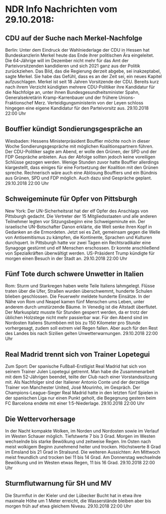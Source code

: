# NDR Info Nachrichten vom 29.10.2018:


## CDU auf der Suche nach Merkel-Nachfolge
Berlin: Unter dem Eindruck der Wahlniederlage der CDU in Hessen hat Bundeskanzlerin Merkel heute das Ende ihrer politischen Ära eingeleitet. Die 64-Jährige will im Dezember nicht mehr für das Amt der Parteivorsitzenden kandidieren und sich 2021 ganz aus der Politik zurückziehen. Das Bild, das die Regierung derzeit abgebe, sei inakzeptabel, sagte Merkel. Sie habe das Gefühl, dass es an der Zeit sei, ein neues Kapitel aufzuschlagen. Merkel ist seit 18 Jahren Vorsitzende der CDU. Bereits kurz nach ihrem Verzicht kündigten mehrere CDU-Politiker ihre Kandidatur für die Nachfolge an, unter ihnen Bundesgesundheitsminister Spahn, Generalsekretärin Kramp-Karrenbauer und der frühere Unions-Fraktionschef Merz. Verteidigungsministerin von der Leyen schloss hingegen eine eigene Kandidatur für den Parteivorsitz aus. 29.10.2018 22:00 Uhr 

## Bouffier kündigt Sondierungsgespräche an
Wiesbaden: Hessens Ministerpräsident Bouffier möchte noch in dieser Woche Sondierungsgespräche mit möglichen Koalitionspartnern führen. Der CDU-Politiker sagte am Abend, er wolle den Grünen, der SPD und der FDP Gespräche anbieten. Aus der Abfolge sollten jedoch keine voreiligen Schlüsse gezogen werden. Wenige Stunden zuvor hatte Bouffier allerdings klargestellt, dass einiges für eine Fortsetzung der Koalition mit den Grünen spreche. Rechnerisch wäre auch eine Ablösung Bouffiers und ein Bündnis aus Grünen, SPD und FDP möglich. Auch dazu sind Gespräche geplant. 29.10.2018 22:00 Uhr 

## Schweigeminute für Opfer von Pittsburgh
New York: Der UN-Sicherheitsrat hat der elf Opfer des Anschlags von Pittsburgh gedacht. Die Vertreter der 15 Mitgliedsstaaten und alle anderen Teilnehmer legten vor Sitzungsbeginn eine Schweigeminute ein. Der israelische UN-Botschafter Danon erklärte, die Welt senke ihren Kopf in Gedanken an die Ermordeten. Jetzt sei es Zeit, gemeinsam gegen die Welle von Antisemitismus zu kämpfen, die Kontinente, Sprachen und Kulturen durchquert. In Pittsburgh hatte vor zwei Tagen ein Rechtsradikaler eine Synagoge gestürmt und elf Menschen erschossen. Er konnte anschließend von Spezialkräften überwältigt werden. US-Präsident Trump kündigte für morgen einen Besuch in der Stadt an. 29.10.2018 22:00 Uhr 

## Fünf Tote durch schwere Unwetter in Italien
Rom: Sturm und Starkregen haben weite Teile Italiens lahmgelegt. Flüsse traten über die Ufer, Straßen wurden überschwemmt, hunderte Schulen blieben geschlossen. Die Feuerwehr meldete hunderte Einsätze. In der Nähe von Rom und Neapel kamen fünf Menschen ums Leben, unter anderem durch umstürzende Bäume. In Venedig ist die Altstadt überflutet. Der Markusplatz musste für Stunden gesperrt werden, da er trotz der üblichen Holzstege nicht mehr passierbar war. Für den Abend sind im Nordosten Italiens Sturmböen mit bis zu 150 Kilometer pro Stunde vorhergesagt, zudem soll extrem viel Regen fallen. Aber auch für den Rest des Landes bis nach Sizilien gelten Unwetterwarnungen. 29.10.2018 22:00 Uhr 

## Real Madrid trennt sich von Trainer Lopetegui
Zum Sport: Der spanische Fußball-Erstligist Real Madrid hat sich von seinem Trainer Julen Lopetegui getrennt. Man habe die Zusammenarbeit mit dem 52-Jährigen beendet, teilte der Club nach einer Vorstandssitzung mit. Als Nachfolger sind der Italiener Antonio Conte und der derzeitige Trainer von Manchester United, José Mourinho, im Gespräch. Der Champions-League-Sieger Real Madrid hatte in den letzten fünf Spielen in der spanischen Liga nur einen Punkt geholt, die Begegnung gestern beim FC Barcelona endete mit einer 1:5-Niederlage. 29.10.2018 22:00 Uhr 

## Die Wettervorhersage
In der Nacht kompakte Wolken, im Norden und Nordosten sowie im Verlauf im Westen Schauer möglich. Tiefstwerte 7 bis 3 Grad. Morgen im Westen wechselnde bis starke Bewölkung und zeitweise Regen. Im Osten nach meist wolkigem Beginn zunehmend heiter und trocken. Höchstwerte 8 Grad im Emsland bis 21 Grad in Stralsund. Die weiteren Aussichten: Am Mittwoch meist freundlich und trocken bei 11 bis 14 Grad. Am Donnerstag wechselnde Bewölkung und im Westen etwas Regen, 11 bis 16 Grad. 29.10.2018 22:00 Uhr 

## Sturmflutwarnung für SH und MV
Die Sturmflut in der Kieler und der Lübecker Bucht hat in etwa ihre maximale Höhe um 1 Meter erreicht, die Wasserstände bleiben aber bis morgen früh auf etwa gleichem Niveau. 29.10.2018 22:00 Uhr 
